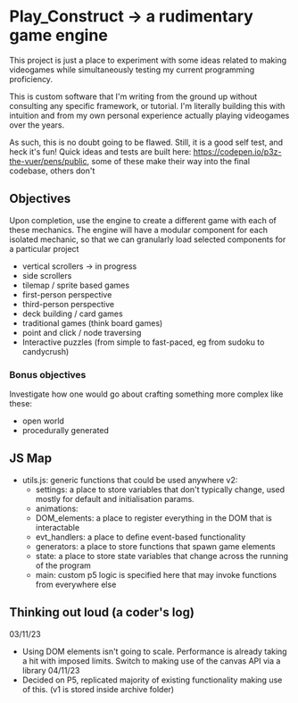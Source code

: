 # Play_Construct -> a rudimentary game engine
This project is just a place to experiment with some ideas related to making videogames while simultaneously testing my current programming proficiency.

This is custom software that I'm writing from the ground up without consulting any specific framework, or tutorial. I'm literally building this with intuition and from my own personal experience actually playing videogames over the years.

As such, this is no doubt going to be flawed. Still, it is a good self test, and heck it's fun!
Quick ideas and tests are built here: https://codepen.io/p3z-the-vuer/pens/public, some of these make their way into the final codebase, others don't


## Objectives
Upon completion, use the engine to create a different game with each of these mechanics. The engine will have a modular component for each isolated mechanic, so that we can granularly load selected components for a particular project
- vertical scrollers -> in progress
- side scrollers
- tilemap / sprite based games
- first-person perspective
- third-person perspective
- deck building / card games
- traditional games (think board games)
- point and click / node traversing
- Interactive puzzles (from simple to fast-paced, eg from sudoku to candycrush)
 
 ### Bonus objectives
 Investigate how one would go about crafting something more complex like these: 
- open world
- procedurally generated

## JS Map
- utils.js: generic functions that could be used anywhere
v2: 
    - settings: a place to store variables that don't typically change, used mostly for default and initialisation params.
    - animations: 
    - DOM_elements: a place to register everything in the DOM that is interactable
    - evt_handlers: a place to define event-based functionality
    - generators: a place to store functions that spawn game elements
    - state: a place to store state variables that change across the running of the program
    - main: custom p5 logic is specified here that may invoke functions from everywhere else


## Thinking out loud (a coder's log)
03/11/23
- Using DOM elements isn't going to scale. Performance is already taking a hit with imposed limits. Switch to making use of the canvas API via a library
04/11/23
- Decided on P5, replicated majority of existing functionality making use of this. (v1 is stored inside archive folder)